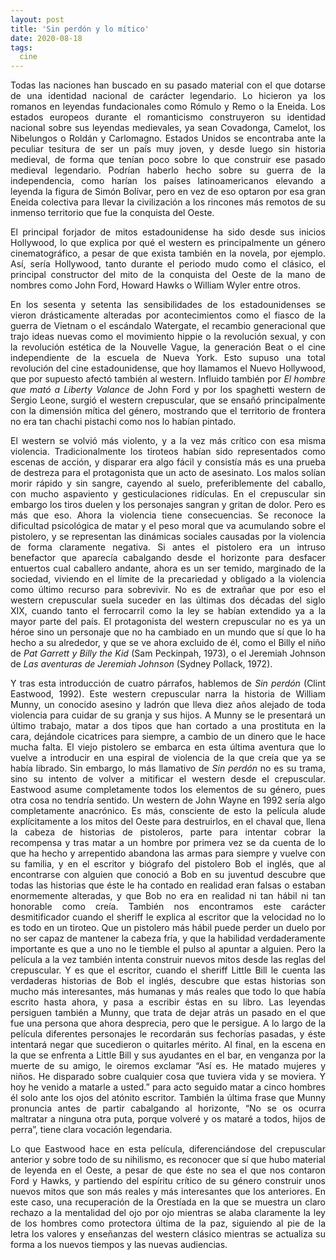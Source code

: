 ```yaml
---
layout: post
title: 'Sin perdón y lo mítico'
date: 2020-08-18
tags:
  cine
---
```

<p style='text-align: justify;'>Todas las naciones han buscado en su pasado material con el que dotarse de una identidad nacional de carácter legendario. Lo hicieron ya los romanos en leyendas fundacionales como Rómulo y Remo o la Eneida. Los estados europeos durante el romanticismo construyeron su identidad nacional sobre sus leyendas medievales, ya sean Covadonga, Camelot, los Nibelungos o Roldán y Carlomagno. Estados Unidos se encontraba ante la peculiar tesitura de ser un país muy joven, y desde luego sin historia medieval, de forma que tenían poco sobre lo que construir ese pasado medieval legendario. Podrían haberlo hecho sobre su guerra de la independencia, como harían los países latinoamericanos elevando a leyenda la figura de Simón Bolívar, pero en vez de eso optaron por esa gran Eneida colectiva para llevar la civilización a los rincones más remotos de su inmenso territorio que fue la conquista del Oeste.</p>

<p style='text-align: justify;'>El principal forjador de mitos estadounidense ha sido desde sus inicios Hollywood, lo que explica por qué el western es principalmente un género cinematográfico, a pesar de que exista también en la novela, por ejemplo. Así, sería Hollywood, tanto durante el periodo mudo como el clásico, el principal constructor del mito de la conquista del Oeste de la mano de nombres como John Ford, Howard Hawks o William Wyler entre otros.</p>

<p style='text-align: justify;'>En los sesenta y setenta las sensibilidades de los estadounidenses se vieron drásticamente alteradas por acontecimientos como el fiasco de la guerra de Vietnam o el escándalo Watergate, el recambio generacional que trajo ideas nuevas como el movimiento hippie o la revolución sexual, y con la revolución estética de la Nouvelle Vague, la generación Beat o el cine independiente de la escuela de Nueva York. Esto supuso una total revolución del cine estadounidense, que hoy llamamos el Nuevo Hollywood, que por supuesto afectó también al western. Influido también por <i>El hombre que mató a Liberty Valance</i> de John Ford y por los spaghetti western de Sergio Leone, surgió el western crepuscular, que se ensañó principalmente con la dimensión mítica del género, mostrando que el territorio de frontera no era tan chachi pistachi como nos lo habían pintado.</p>

<p style='text-align: justify;'>El western se volvió más violento, y a la vez más crítico con esa misma violencia. Tradicionalmente los tiroteos habían sido representados como escenas de acción, y disparar era algo fácil y consistía más es una prueba de destreza para el protagonista que un acto de asesinato. Los malos solían morir rápido y sin sangre, cayendo al suelo, preferiblemente del caballo, con mucho aspaviento y gesticulaciones ridículas. En el crepuscular sin embargo los tiros duelen y los personajes sangran y gritan de dolor. Pero es más que eso. Ahora la violencia tiene consecuencias. Se reconoce la dificultad psicológica de matar y el peso moral que va acumulando sobre el pistolero, y se representan las dinámicas sociales causadas por la violencia de forma claramente negativa. Si antes el pistolero era un intruso benefactor que aparecía cabalgando desde el horizonte para desfacer entuertos cual caballero andante, ahora es un ser temido, marginado de la sociedad, viviendo en el límite de la precariedad y obligado a la violencia como último recurso para sobrevivir. No es de extrañar que por eso el western crepuscular suela suceder en las últimas dos décadas del siglo XIX, cuando tanto el ferrocarril como la ley se habían extendido ya a la mayor parte del país. El protagonista del western crepuscular no es ya un héroe sino un personaje que no ha cambiado en un mundo que sí que lo ha hecho a su alrededor, y que se ve ahora excluido de él, como el Billy el niño de <i>Pat Garrett y Billy the Kid</i> (Sam Peckinpah, 1973), o el Jeremiah Johnson de <i>Las aventuras de Jeremiah Johnson</i> (Sydney Pollack, 1972).</p>

<p style='text-align: justify;'>Y tras esta introducción de cuatro párrafos, hablemos de <i>Sin perdón</i> (Clint Eastwood, 1992). Este western crepuscular narra la historia de William Munny, un conocido asesino y ladrón que lleva diez años alejado de toda violencia para cuidar de su granja y sus hijos. A Munny se le presentará un último trabajo, matar a dos tipos que han cortado a una prostituta en la cara, dejándole cicatrices para siempre, a cambio de un dinero que le hace mucha falta. El viejo pistolero se embarca en esta última aventura que lo vuelve a introducir en una espiral de violencia de la que creía que ya se había librado. Sin embargo, lo más llamativo de <i>Sin perdón</i> no es su trama, sino su intento de volver a mitificar el western desde el crepuscular. Eastwood asume completamente todos los elementos de su género, pues otra cosa no tendría sentido. Un western de John Wayne en 1992 sería algo completamente anacrónico. Es más, consciente de esto la película alude explícitamente a los mitos del Oeste para destruirlos, en el chaval que, llena la cabeza de historias de pistoleros, parte para intentar cobrar la recompensa y tras matar a un hombre por primera vez se da cuenta de lo que ha hecho y arrepentido abandona las armas para siempre y vuelve con su familia, y en el escritor y biógrafo del pistolero Bob el inglés, que al encontrarse con alguien que conoció a Bob en su juventud descubre que todas las historias que éste le ha contado en realidad eran falsas o estaban enormemente alteradas, y que Bob no era en realidad ni tan hábil ni tan honorable como creía. También nos encontramos este carácter desmitificador cuando el sheriff le explica al escritor que la velocidad no lo es todo en un tiroteo. Que un pistolero más hábil puede perder un duelo por no ser capaz de mantener la cabeza fría, y que la habilidad verdaderamente importante es que a uno no le tiemble el pulso al apuntar a alguien. Pero la película a la vez también intenta construir nuevos mitos desde las reglas del crepuscular. Y es que el escritor, cuando el sheriff Little Bill le cuenta las verdaderas historias de Bob el inglés, descubre que estas historias son mucho más interesantes, más humanas y más reales que todo lo que había escrito hasta ahora, y pasa a escribir éstas en su libro. Las leyendas persiguen también a Munny, que trata de dejar atrás un pasado en el que fue una persona que ahora desprecia, pero que le persigue. A lo largo de la película diferentes personajes le recordarán sus fechorías pasadas, y éste intentará negar que sucedieron o quitarles mérito. Al final, en la escena en la que se enfrenta a Little Bill y sus ayudantes en el bar, en venganza por la muerte de su amigo, le oiremos exclamar “Así es. He matado mujeres y niños. He disparado sobre cualquier cosa que tuviera vida y se moviera. Y hoy he venido a matarle a usted.” para acto seguido matar a cinco hombres él solo ante los ojos del atónito escritor. También la última frase que Munny pronuncia antes de partir cabalgando al horizonte, “No se os ocurra maltratar a ninguna otra puta, porque volveré y os mataré a todos, hijos de perra”, tiene clara vocación legendaria.</p>

<p style='text-align: justify;'>Lo que Eastwood hace en esta película, diferenciándose del crepuscular anterior y sobre todo de su nihilismo, es reconocer que sí que hubo material de leyenda en el Oeste, a pesar de que éste no sea el que nos contaron Ford y Hawks, y partiendo del espíritu crítico de su género construir unos nuevos mitos que son más reales y más interesantes que los anteriores. En este caso, una recuperación de la Orestíada en la que se muestra un claro rechazo a la mentalidad del ojo por ojo mientras se alaba claramente la ley de los hombres como protectora última de la paz, siguiendo al pie de la letra los valores y enseñanzas del western clásico mientras se actualiza su forma a los nuevos tiempos y las nuevas audiencias.</p>